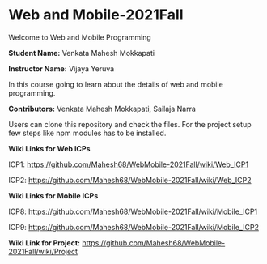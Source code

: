# Web and Mobile-2021Fall
Welcome to Web and Mobile Programming

**Student Name:** Venkata Mahesh Mokkapati

**Instructor Name:** Vijaya Yeruva

In this course going to learn about the details of web and mobile programming.

**Contributors:** Venkata Mahesh Mokkapati, Sailaja Narra

Users can clone this repository and check the files. For the project setup few steps like npm modules has to be installed.

**Wiki Links for Web ICPs**

ICP1: https://github.com/Mahesh68/WebMobile-2021Fall/wiki/Web_ICP1

ICP2: https://github.com/Mahesh68/WebMobile-2021Fall/wiki/Web_ICP2


**Wiki Links for Mobile ICPs**

ICP8: https://github.com/Mahesh68/WebMobile-2021Fall/wiki/Mobile_ICP1

ICP9: https://github.com/Mahesh68/WebMobile-2021Fall/wiki/Mobile_ICP2


**Wiki Link for Project:** https://github.com/Mahesh68/WebMobile-2021Fall/wiki/Project 
